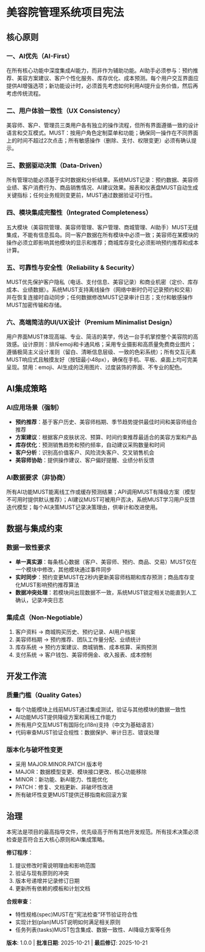# 美容院管理系统项目宪法

<!-- Sync Impact Report: Version 1.0.0 (Initial) | 2025-10-21 -->
<!-- 
  New Project Initialization
  - 5 core principles established
  - 3 additional sections: AI集成策略、数据与集成约束、开发工作流
  - Governance: Amendment procedure + versioning policy
  - All dependent templates require initial alignment
-->

## 核心原则

### 一、AI优先（AI-First）
在所有核心功能中深度集成AI能力，而非作为辅助功能。AI助手必须参与：预约推荐、美容方案建议、客户个性化服务、库存优化、成本预测。每个用户交互界面应提供AI增强选项；新功能设计时，必须首先考虑如何利用AI提升业务价值，然后再考虑传统流程。

### 二、用户体验一致性（UX Consistency）
美容师、客户、管理员三类用户各有独立的操作流程，但所有界面遵循一致的设计语言和交互模式。MUST：按用户角色定制菜单和功能；确保同一操作在不同界面上的时间不超过2次点击；所有敏感操作（删除、支付、权限变更）必须有确认提示。

### 三、数据驱动决策（Data-Driven）
所有管理功能必须基于实时数据和分析结果。系统MUST记录：预约数据、美容师业绩、客户消费行为、商品销售情况、AI建议效果。报表和仪表盘MUST自动生成关键指标；任何业务规则变更前，MUST通过数据验证可行性。

### 四、模块集成完整性（Integrated Completeness）
五大模块（美容院管理、美容师管理、客户管理、商城管理、AI助手）MUST无缝集成，不能有信息孤岛。同一客户数据在所有模块中必须一致；美容师在某模块的操作必须立即影响其他模块的显示和推荐；商城库存变化必须影响预约推荐和成本计算。

### 五、可靠性与安全性（Reliability & Security）
MUST优先保护客户隐私（电话、支付信息、美容记录）和商业机密（定价、库存成本、业绩数据）。系统MUST支持离线操作（网络中断时仍可记录预约和交易）并在恢复连接时自动同步；任何数据修改MUST记录审计日志；支付和敏感操作MUST加密传输和存储。

### 六、高端简洁的UI/UX设计（Premium Minimalist Design）
用户界面MUST体现高端、专业、简洁的美学，传达一台手机掌控整个美容院的高效感。设计原则：排斥emoji和卡通风格；采用专业摄影和高质量免费商业图片；遵循极简主义设计准则（留白、清晰信息层级、一致的色彩系统）；所有交互元素MUST响应式且触摸友好（按钮最小48px），确保在手机、平板、桌面上均可完美呈现。禁用：emoji、AI生成的泛用图片、过度装饰的界面、不专业的配色。

## AI集成策略

### AI应用场景（强制）
- **预约推荐**：基于客户历史、美容师档期、季节趋势提供最佳时间和美容师组合推荐
- **方案建议**：根据客户皮肤状况、预算、时间约束推荐最适合的美容方案和产品
- **库存优化**：预测销售趋势和预约频率，自动建议采购数量和时间
- **客户分析**：识别高价值客户、风险流失客户、交叉销售机会
- **美容师协助**：提供操作建议、客户偏好提醒、业绩分析反馈

### AI数据要求（非协商）
所有AI功能MUST能离线工作或缓存预测结果；API调用MUST有降级方案（模型不可用时提供默认推荐）；AI建议MUST可被用户否决，系统MUST学习用户反馈迭代模型；每个AI决策MUST记录决策理由，供审计和改进使用。

## 数据与集成约束

### 数据一致性要求
- **单一真实源**：每条核心数据（客户、美容师、预约、商品、交易）MUST仅在一个模块中修改，其他模块通过事件同步
- **实时同步**：预约变更MUST在2秒内更新美容师档期和库存预测；商品库存变化MUST影响预约推荐算法
- **数据冲突处理**：若模块间出现数据不一致，系统MUST锁定相关功能直到人工确认，记录冲突日志

### 集成点（Non-Negotiable）
1. 客户资料 → 商城购买历史、预约记录、AI用户档案
2. 美容师档期 → 预约推荐、团队工作量分配、业绩统计
3. 库存系统 → 预约方案建议、商城销售、成本核算、采购预测
4. 支付系统 → 客户钱包、美容师佣金、收入报表、成本控制

## 开发工作流

### 质量门槛（Quality Gates）
- 每个功能模块上线前MUST通过集成测试，验证与其他模块的数据一致性
- AI功能MUST提供降级方案和离线工作能力
- 所有用户交互MUST有国际化(i18n)支持（中文为基础语言）
- 代码审查MUST验证合规性：数据保护、审计日志、错误处理

### 版本化与破坏性变更
- 采用 MAJOR.MINOR.PATCH 版本号
- MAJOR：数据模型变更、模块接口更改、核心功能移除
- MINOR：新功能、新AI能力、性能优化
- PATCH：修复、文档更新、非破坏性改进
- 所有破坏性变更MUST提供迁移指南和回滚方案

## 治理

本宪法是项目的最高指导文件，优先级高于所有其他开发规范。所有技术决策必须检查是否符合五大核心原则和AI集成策略。

**修订程序**：
1. 提议修改时需说明理由和影响范围
2. 验证与现有原则的冲突
3. 版本号递增并记录修订日期
4. 更新所有依赖的模板和计划文档

**合规审查**：
- 特性规格(spec)MUST在"宪法检查"环节验证符合性
- 实现计划(plan)MUST说明如何满足相关原则
- 任务列表(tasks)MUST包含集成、数据一致性、AI降级方案等任务

**版本**: 1.0.0 | **批准日期**: 2025-10-21 | **最后修订**: 2025-10-21
